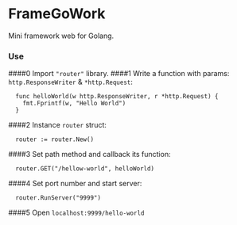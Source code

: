 # FrameGoWork
Mini framework web for Golang.


### Use
####0 Import ```"router"``` library.
####1 Write a function with params: ```http.ResponseWriter``` & ```*http.Request```:
``` 
  func helloWorld(w http.ResponseWriter, r *http.Request) {
    fmt.Fprintf(w, "Hello World")
  } 
```
####2 Instance ```router``` struct:
```
  router := router.New()
```
####3 Set path method and callback its function:
```
  router.GET("/hellow-world", helloWorld)
```
####4 Set port number and start server:
```
  router.RunServer("9999")
```
####5 Open ```localhost:9999/hello-world```
